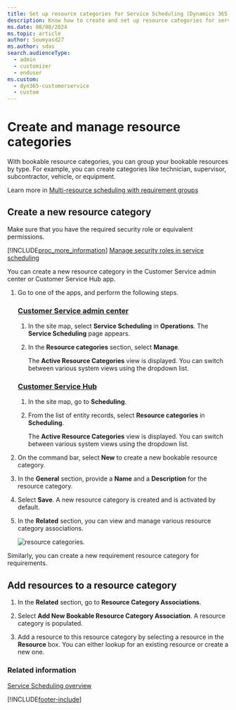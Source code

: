 ```yaml
---
title: Set up resource categories for Service Scheduling (Dynamics 365 Customer Service)
description: Know how to create and set up resource categories for service scheduling in Dynamics 365 Customer Service.
ms.date: 08/08/2024
ms.topic: article
author: Soumyasd27
ms.author: sdas
search.audienceType: 
  - admin
  - customizer
  - enduser
ms.custom: 
  - dyn365-customerservice
  - custom
---
```


# Create and manage resource categories 

With bookable resource categories, you can group your bookable resources by type. For example, you can create categories like technician, supervisor, subcontractor, vehicle, or equipment.

Learn more in [Multi-resource scheduling with requirement groups](/dynamics365/customer-engagement/common-scheduler/multi-resource-scheduling-requirement-groups)

## Create a new resource category

Make sure that you have the required security role or equivalent permissions. 

[!INCLUDE[proc_more_information](../../includes/proc-more-information.md)] [Manage security roles in service scheduling](manage-security-roles.md)

You can create a new resource category in the Customer Service admin center or Customer Service Hub app.

1. Go to one of the apps, and perform the following steps.

   ### [Customer Service admin center](#tab/customerserviceadmincenter)

 
    1. In the site map, select **Service Scheduling** in **Operations**. The **Service Scheduling** page appears.
    2. In the **Resource categories** section, select **Manage**.
        
        The **Active Resource Categories** view is displayed. You can switch between various system views using the dropdown list.  

   ### [Customer Service Hub](#tab/customerservicehub)

    1. In the site map, go to **Scheduling**.
    2. From the list of entity records, select **Resource categories** in **Scheduling**.
       
       The **Active Resource Categories** view is displayed. You can switch between various system views using the dropdown list.

2. On the command bar, select **New** to create a new bookable resource category. 
3. In the **General** section,  provide a **Name** and a **Description** for the resource category.

4. Select **Save**. A new resource category is created and is activated by default. 

5. In the **Related** section, you can view and manage various resource category associations.

   ![resource categories.](../media/resource_category_csh.png)

Similarly, you can create a new requirement resource category for requirements.

## Add resources to a resource category

1. In the **Related** section, go to **Resource Category Associations**.

2. Select **Add New Bookable Resource Category Association**. A resource category is populated. 

3. Add a resource to this resource category by selecting a resource in the **Resource** box. You can either lookup for an existing resource or create a new one.

### Related information

[Service Scheduling overview](basics-service-service-scheduling.md)


[!INCLUDE[footer-include](../../includes/footer-banner.md)]
